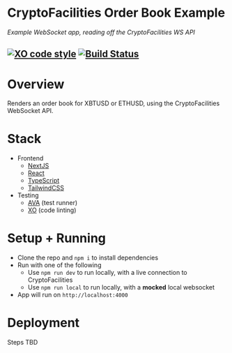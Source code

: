 # CryptoFacilities Order Book Example
_Example WebSocket app, reading off the CryptoFacilities WS API_

[![XO code style](https://img.shields.io/badge/code_style-XO-5ed9c7.svg)](https://github.com/xojs/xo)
[![Build Status](https://codebuild.us-west-2.amazonaws.com/badges?uuid=eyJlbmNyeXB0ZWREYXRhIjoielZxQ0xyWnhXQ2VhR2M3VUZrTExVZUErMitEeTN0YXdwdFdZUEdERnJvTEZkR3JaVi8zc1FFeTd5UktMTEJQUTFKNU55aVJ6cXI1Qkswd1AxQlJEK25ZPSIsIml2UGFyYW1ldGVyU3BlYyI6InVka2ZkOWNpM0hZeHB0a2oiLCJtYXRlcmlhbFNldFNlcmlhbCI6MX0%3D&branch=master)](https://us-west-2.codebuild.aws.amazon.com/project/eyJlbmNyeXB0ZWREYXRhIjoidndiVCtmTlNhRFIvOFVFejNoWDJPaHNVcDMzWTlIVTRRR1FUT1YzMEFpMUcrN3haZklCYTN6TzhvMERLWnVCNWJuN0haOE93YjRLOFdBSytKbWw1amtOdnUrOHg2Q2tFN01wUWEyVUVnUT09IiwiaXZQYXJhbWV0ZXJTcGVjIjoiaWZLTklXam4wSDh1bGl0KyIsIm1hdGVyaWFsU2V0U2VyaWFsIjoxfQ%3D%3D)
---

# Overview
Renders an order book for XBTUSD or ETHUSD, using the CryptoFacilities WebSocket API.

# Stack
- Frontend
  - [NextJS](https://nextjs.org/)
  - [React](https://reactjs.org)
  - [TypeScript](https://www.typescriptlang.org/)
  - [TailwindCSS](https://tailwindcss.com/)
- Testing
  - [AVA](https://github.com/avajs/ava) (test runner)
  - [XO](https://github.com/xojs/xo) (code linting) 

# Setup + Running
- Clone the repo and `npm i` to install dependencies
- Run with one of the following
  - Use `npm run dev` to run locally, with a live connection to CryptoFacilities
  - Use `npm run local` to run locally, with a **mocked** local websocket
- App will run on `http://localhost:4000`

# Deployment
Steps TBD
